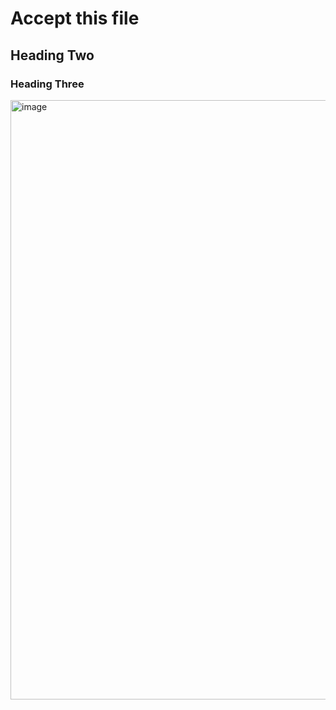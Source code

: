 # Accept this file
## Heading Two
### Heading Three
<img width="959" alt="image" src="https://github.com/user-attachments/assets/4e80f210-e97c-4846-bb93-08bb1c0392e3">
